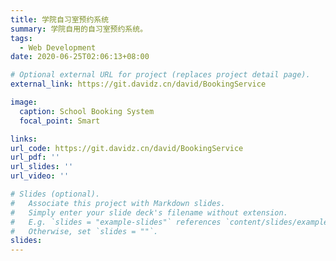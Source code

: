 ```yaml
---
title: 学院自习室预约系统
summary: 学院自用的自习室预约系统。
tags:
  - Web Development
date: 2020-06-25T02:06:13+08:00

# Optional external URL for project (replaces project detail page).
external_link: https://git.davidz.cn/david/BookingService

image:
  caption: School Booking System
  focal_point: Smart

links:
url_code: https://git.davidz.cn/david/BookingService
url_pdf: ''
url_slides: ''
url_video: ''

# Slides (optional).
#   Associate this project with Markdown slides.
#   Simply enter your slide deck's filename without extension.
#   E.g. `slides = "example-slides"` references `content/slides/example-slides.md`.
#   Otherwise, set `slides = ""`.
slides:
---
```

